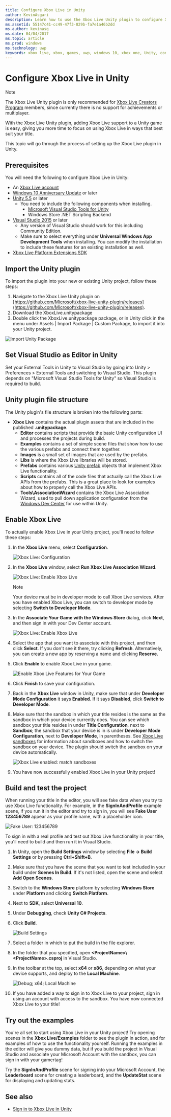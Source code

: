 ```yaml
---
title: Configure Xbox Live in Unity
author: KevinAsgari
description: Learn how to use the Xbox Live Unity plugin to configure Xbox Live in your Unity game.
ms.assetid: 55147c41-cc49-47f3-829b-fa7e1a46b2dd
ms.author: kevinasg
ms.date: 04/04/2017
ms.topic: article
ms.prod: windows
ms.technology: uwp
keywords: xbox live, xbox, games, uwp, windows 10, xbox one, Unity, configure
---
```


# Configure Xbox Live in Unity

> [!NOTE]
> The Xbox Live Unity plugin is only recommended for [Xbox Live Creators Program](../developer-program-overview.md) members, since currently there is no support for achievements or multiplayer.

With the Xbox Live Unity plugin, adding Xbox Live support to a Unity game is easy, giving you more time to focus on using Xbox Live in ways that best suit your title.

This topic will go through the process of setting up the Xbox Live plugin in Unity.

## Prerequisites

You will need the following to configure Xbox Live in Unity:

* An [Xbox Live account](https://support.xbox.com/browse/my-account/manage-account/Create%20account)
* [Windows 10 Anniversary Update](https://microsoft.com/windows)  or later
* [Unity 5.5](https://store.unity.com/) or later
  * You need to include the following components when installing.
    * [Microsoft Visual Studio Tools for Unity](https://marketplace.visualstudio.com/items?itemName=SebastienLebreton.VisualStudio2015ToolsforUnity)
    * Windows Store .NET Scripting Backend
* [Visual Studio 2015](https://www.visualstudio.com/) or later
  * Any version of Visual Studio should work for this including Community Edition.
  * Make sure to select everything under **Universal Windows App Development Tools** when installing.  You can modify the installation to include these features for an existing installation as well.
* [Xbox Live Platform Extensions SDK](http://aka.ms/xblextsdk) 

## Import the Unity plugin

To import the plugin into your new or existing Unity project, follow these steps:

1. Navigate to the Xbox Live Unity plugin on [https://github.com/Microsoft/xbox-live-unity-plugin/releases](https://github.com/Microsoft/xbox-live-unity-plugin/releases).
2. Download the XboxLive.unitypackage
3. Double click the XboxLive.unitypackage package, or in Unity click in the menu under Assets | Import Package | Custom Package, to import it into your Unity project.

![Import Unity Package](../images/unity/unity-import.png)

## Set Visual Studio as Editor in Unity

Set your External Tools in Unity to Visual Studio by going into Unity > Preferences > External Tools and switching to Visual Studio.
This plugin depends on "Microsoft Visual Studio Tools for Unity" so Visual Studio is required to build.

## Unity plugin file structure

The Unity plugin's file structure is broken into the following parts:

* __Xbox Live__ contains the actual plugin assets that are included in the published **.unitypackage**.
    * __Editor__ contains scripts that provide the basic Unity configuration UI and processes the projects during build.
    * __Examples__ contains a set of simple scene files that show how to use the various prefabs and connect them together.
    * __Images__ is a small set of images that are used by the prefabs.
    * __Libs__ is where the Xbox Live libraries will be stored.
    * __Prefabs__ contains various [Unity prefab](https://docs.unity3d.com/Manual/Prefabs.html) objects that implement Xbox Live functionality.
    * __Scripts__ contains all of the code files that actually call the Xbox Live APIs from the prefabs.  This is a great place to look for examples about how to properly call the Xbox Live APIs.
    * __Tools\AssociationWizard__ contains the Xbox Live Association Wizard, used to pull down application configuration from the [Windows Dev Center](https://developer.microsoft.com/windows) for use within Unity.

## Enable Xbox Live

To actually enable Xbox Live in your Unity project, you'll need to follow these steps:

1. In the **Xbox Live** menu, select **Configuration**.

    ![Xbox Live: Configuration](../images/unity/xbox-live-configuration.PNG)

2. In the **Xbox Live** window, select **Run Xbox Live Association Wizard**.

    ![Xbox Live: Enable Xbox Live](../images/unity/enable-xbox-live.PNG)

    > [!NOTE]
    > Your device must be in developer mode to call Xbox Live services. After you have enabled Xbox Live, you can switch to developer mode by selecting **Switch to Developer Mode**.

3. In the **Associate Your Game with the Windows Store** dialog, click **Next**, and then sign in with your Dev Center account.

    ![Xbox Live: Enable Xbox Live](../images/unity/associate-game-with-store.png)

4. Select the app that you want to associate with this project, and then click **Select**. If you don't see it there, try clicking **Refresh**. Alternatively, you can create a new app by reserving a name and clicking **Reserve**.

5. Click **Enable** to enable Xbox Live in your game.

    ![Enable Xbox Live Features for Your Game](../images/unity/associate-your-game-with-the-windows-store.PNG)

6. Click **Finish** to save your configuration.

7. Back in the **Xbox Live** window in Unity, make sure that under **Developer Mode Configuration** it says **Enabled**. If it says **Disabled**, click **Switch to Developer Mode**.

8. Make sure that the sandbox in which your title resides is the same as the sandbox in which your device currently does. You can see which sandbox your title resides in under **Title Configuration**, next to **Sandbox**; the sandbox that your device is in is under **Developer Mode Configuration**, next to **Developer Mode**, in parentheses. See [Xbox Live sandboxes](../xbox-live-sandboxes.md) for information about sandboxes and how to switch the sandbox on your device. The plugin should switch the sandbox on your device automatically.

    ![Xbox Live enabled: match sandboxes](../images/unity/unity-xbl-enabled.PNG)

9. You have now successfully enabled Xbox Live in your Unity project!

## Build and test the project

When running your title in the editor, you will see fake data when you try to use Xbox Live functionality. For example, in the **SignInAndProfile** example scene, if you run it in the editor and try to sign in, you will see **Fake User 123456789** appear as your profile name, with a placeholder icon.

![Fake User: 123456789](../images/unity/unity-game-fake-data.PNG)

To sign in with a real profile and test out Xbox Live functionality in your title, you'll need to build and then run it in Visual Studio.

1. In Unity, open the **Build Settings** window by selecting **File -> Build Settings** or by pressing **Ctrl+Shift+B**.

2. Make sure that you have the scene that you want to test included in your build under **Scenes In Build**. If it's not listed, open the scene and select **Add Open Scenes**.

3. Switch to the **Windows Store** platform by selecting **Windows Store** under **Platform** and clicking **Switch Platform**.

4. Next to **SDK**, select **Universal 10**.

5. Under **Debugging**, check **Unity C# Projects**.

6. Click **Build**.

    ![Build Settings](../images/unity/unity-build-settings.PNG)

7. Select a folder in which to put the build in the file explorer.

8. In the folder that you specified, open **&lt;ProjectName&gt;\\&lt;ProjectName&gt;.csproj** in Visual Studio.

9. In the toolbar at the top, select **x64** or **x86**, depending on what your device supports, and deploy to the **Local Machine**.

    ![Debug; x64; Local Machine](../images/unity/vs-debug-local-machine.PNG)

10. If you have added a way to sign in to Xbox Live to your project, sign in using an account with access to the sandbox. You have now connected Xbox Live to your title!

## Try out the examples

You're all set to start using Xbox Live in your Unity project! Try opening scenes in the **Xbox Live/Examples** folder to see the plugin in action, and for examples of how to use the functionality yourself. Running the examples in the editor will give you dummy data, but if you build the project in Visual Studio and associate your Microsoft Account with the sandbox, you can sign in with your gamertag!

Try the **SignInAndProfile** scene for signing into your Microsoft Account, the **Leaderboard** scene for creating a leaderboard, and the **UpdateStat** scene for displaying and updating stats.

## See also

* [Sign in to Xbox Live in Unity](sign-in-to-xbox-live-in-unity.md)
